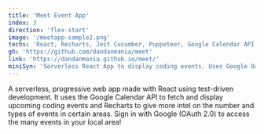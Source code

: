 ```yaml
---
title: 'Meet Event App'
index: 3
direction: 'flex-start'
image: '/meetapp-sample2.png'
techs: 'React, Recharts, Jest Cucumber, Puppeteer, Google Calendar API'
gh: 'https://github.com/dandanmania/meet'
link: 'https://dandanmania.github.io/meet/'
miniSyn: 'Serverless React App to display coding events. Uses Google Oauth 2.0.'
---
```


A serverless, progressive web app made with React using test-driven development. It uses the Google Calendar API to fetch and display upcoming coding events and Recharts to give more intel on the number and types of events in certain areas. Sign in with Google (OAuth 2.0) to access the many events in your local area!
